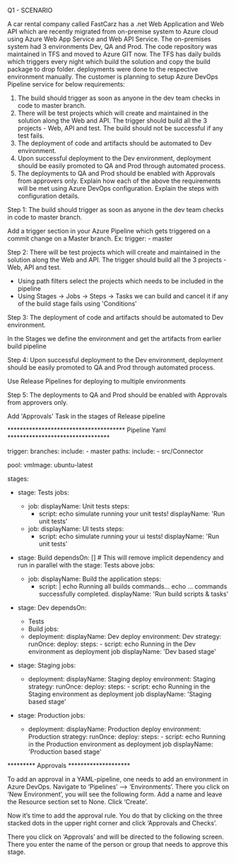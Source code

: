 Q1 - SCENARIO

A car rental company called FastCarz has a .net Web Application and Web API which are recently
migrated from on-premise system to Azure cloud using Azure Web App Service
and Web API Service.
The on-premises system had 3 environments Dev, QA and Prod.
The code repository was maintained in TFS and moved to Azure GIT now. The TFS has daily builds which
triggers every night which build the solution and copy the build package to drop folder.
deployments were done to the respective environment manually. The customer is planning to setup
Azure DevOps Pipeline service for below requirements:
1) The build should trigger as soon as anyone in the dev team checks in code to master branch.
2) There will be test projects which will create and maintained in the solution along the Web and API.
The trigger should build all the 3 projects - Web, API and test.
The build should not be successful if any test fails.
3) The deployment of code and artifacts should be automated to Dev environment.
4) Upon successful deployment to the Dev environment, deployment should be easily promoted to QA
and Prod through automated process.
5) The deployments to QA and Prod should be enabled with Approvals from approvers only.
Explain how each of the above the requirements will be met using Azure DevOps configuration.
Explain the steps with configuration details.

Step 1: The build should trigger as soon as anyone in the dev team checks in code to master branch.
  
  Add a trigger section in your Azure Pipeline which gets triggered on a commit change on a Master branch.
    Ex:   trigger:
           - master
           
Step 2: There will be test projects which will create and maintained in the solution along the Web and API.
           The trigger should build all the 3 projects - Web, API and test.
           
 - Using path filters select the projects which needs to be included in the pipeline
 - Using Stages -> Jobs -> Steps -> Tasks we can build and cancel it if any of the build stage fails using 'Conditions'

Step 3: The deployment of code and artifacts should be automated to Dev environment.

In the Stages we define the environment and get the artifacts from earlier build pipeline

Step 4: Upon successful deployment to the Dev environment, deployment should be easily promoted to QA
        and Prod through automated process.
        
 Use Release Pipelines for deploying to multiple environments
 
 Step 5: The deployments to QA and Prod should be enabled with Approvals from approvers only.
 
 Add 'Approvals' Task in the stages of Release pipeline
 
 ************************************** Pipeline Yaml *********************************
 
 
  trigger:
  branches:
    include:
      - master
  paths:
    include:
      - src/Connector      

pool:
  vmImage: ubuntu-latest

stages:
- stage: Tests
  jobs:
  - job: 
    displayName: Unit tests
    steps:
    - script: echo simulate running your unit tests!
      displayName: 'Run unit tests'
  - job: 
    displayName: UI tests
    steps:
    - script:  echo simulate running your ui tests!
      displayName: 'Run unit tests'

- stage: Build
  dependsOn: [] # This will remove implicit dependency and run in parallel with the stage: Tests above 
  jobs:
  - job:
    displayName: Build the application
    steps:
    - script: |
        echo Running all builds commands...
        echo ... commands successfully completed.
      displayName: 'Run build scripts & tasks'

- stage: Dev
  dependsOn:
  - Tests
  - Build
  jobs:
  - deployment:
    displayName: Dev deploy
    environment: Dev
    strategy:
     runOnce:
       deploy:
         steps:
           - script: echo Running in the Dev environment as deployment job
             displayName: 'Dev based stage'
             
- stage: Staging
  jobs:
  - deployment:
    displayName: Staging deploy
    environment: Staging
    strategy:
     runOnce:
       deploy:
         steps:
           - script: echo Running in the Staging environment as deployment job
             displayName: 'Staging based stage'

- stage: Production
  jobs:
  - deployment: 
    displayName: Production deploy
    environment: Production
    strategy:
     runOnce:
       deploy:
         steps:
           - script: echo Running in the Production environment as deployment job
             displayName: 'Production based stage'             




********* Approvals ********************


To add an approval in a YAML-pipeline, one needs to add an environment in Azure DevOps. Navigate to ‘Pipelines’ –> ‘Environments’. There you click on ‘New Environment’, you will see the following form. Add a name and leave the Resource section set to None. Click ‘Create’. 

Now it’s time to add the approval rule. You do that by clicking on the three stacked dots in the upper right corner and click ‘Approvals and Checks’.

There you click on ‘Approvals’ and will be directed to the following screen. There you enter the name of the person or group that needs to approve this stage. 
